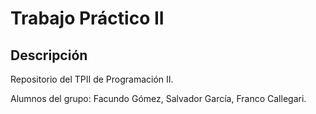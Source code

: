 # Trabajo Práctico II

## Descripción

Repositorio del TPII de Programación II.

Alumnos del grupo: Facundo Gómez, Salvador García, Franco Callegari.
